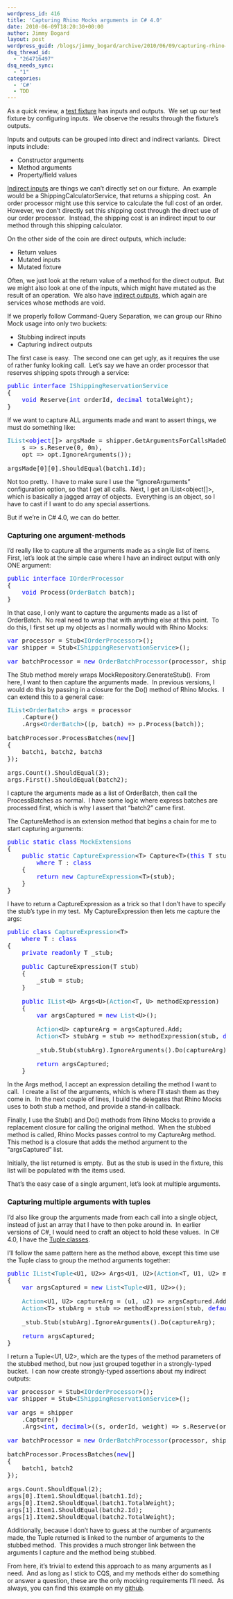 ```yaml
---
wordpress_id: 416
title: 'Capturing Rhino Mocks arguments in C# 4.0'
date: 2010-06-09T18:20:30+00:00
author: Jimmy Bogard
layout: post
wordpress_guid: /blogs/jimmy_bogard/archive/2010/06/09/capturing-rhino-mocks-arguments-in-c-4-0.aspx
dsq_thread_id:
  - "264716497"
dsq_needs_sync:
  - "1"
categories:
  - 'C#'
  - TDD
---
```

As a quick review, a [test fixture](http://xunitpatterns.com/test%20fixture%20-%20xUnit.html) has inputs and outputs.&#160; We set up our test fixture by configuring inputs.&#160; We observe the results through the fixture’s outputs.

Inputs and outputs can be grouped into direct and indirect variants.&#160; Direct inputs include:

  * Constructor arguments 
  * Method arguments 
  * Property/field values 

[Indirect inputs](http://xunitpatterns.com/indirect%20input.html) are things we can’t directly set on our fixture.&#160; An example would be a ShippingCalculatorService, that returns a shipping cost.&#160; An order processor might use this service to calculate the full cost of an order.&#160; However, we don’t directly set this shipping cost through the direct use of our order processor.&#160; Instead, the shipping cost is an indirect input to our method through this shipping calculator.

On the other side of the coin are direct outputs, which include:

  * Return values 
  * Mutated inputs 
  * Mutated fixture 

Often, we just look at the return value of a method for the direct output.&#160; But we might also look at one of the inputs, which might have mutated as the result of an operation.&#160; We also have [indirect outputs](http://xunitpatterns.com/indirect%20output.html), which again are services whose methods are void.

If we properly follow Command-Query Separation, we can group our Rhino Mock usage into only two buckets:

  * Stubbing indirect inputs 
  * Capturing indirect outputs 

The first case is easy.&#160; The second one can get ugly, as it requires the use of rather funky looking call.&#160; Let’s say we have an order processor that reserves shipping spots through a service:

<pre><span style="color: blue">public interface </span><span style="color: #2b91af">IShippingReservationService
</span>{
    <span style="color: blue">void </span>Reserve(<span style="color: blue">int </span>orderId, <span style="color: blue">decimal </span>totalWeight);
}</pre>

[](http://11011.net/software/vspaste)

If we want to capture ALL arguments made and want to assert things, we must do something like:

<pre><span style="color: #2b91af">IList</span>&lt;<span style="color: blue">object</span>[]&gt; argsMade = shipper.GetArgumentsForCallsMadeOn(
    s =&gt; s.Reserve(0, 0m), 
    opt =&gt; opt.IgnoreArguments());

argsMade[0][0].ShouldEqual(batch1.Id);</pre>

[](http://11011.net/software/vspaste)

Not too pretty.&#160; I have to make sure I use the “IgnoreArguments” configuration option, so that I get all calls.&#160; Next, I get an IList<object[]>, which is basically a jagged array of objects.&#160; Everything is an object, so I have to cast if I want to do any special assertions.

But if we’re in C# 4.0, we can do better.

### Capturing one argument-methods

I’d really like to capture all the arguments made as a single list of items. First, let’s look at the simple case where I have an indirect output with only ONE argument:

<pre><span style="color: blue">public interface </span><span style="color: #2b91af">IOrderProcessor
</span>{
    <span style="color: blue">void </span>Process(<span style="color: #2b91af">OrderBatch </span>batch);
}</pre>

[](http://11011.net/software/vspaste)

In that case, I only want to capture the arguments made as a list of OrderBatch.&#160; No real need to wrap that with anything else at this point.&#160; To do this, I first set up my objects as I normally would with Rhino Mocks:

<pre><span style="color: blue">var </span>processor = Stub&lt;<span style="color: #2b91af">IOrderProcessor</span>&gt;();
<span style="color: blue">var </span>shipper = Stub&lt;<span style="color: #2b91af">IShippingReservationService</span>&gt;();

<span style="color: blue">var </span>batchProcessor = <span style="color: blue">new </span><span style="color: #2b91af">OrderBatchProcessor</span>(processor, shipper);</pre>

[](http://11011.net/software/vspaste)

The Stub method merely wraps MockRepository.GenerateStub().&#160; From here, I want to then capture the arguments made.&#160; In previous versions, I would do this by passing in a closure for the Do() method of Rhino Mocks.&#160; I can extend this to a general case:

<pre><span style="color: #2b91af">IList</span>&lt;<span style="color: #2b91af">OrderBatch</span>&gt; args = processor
    .Capture()
    .Args&lt;<span style="color: #2b91af">OrderBatch</span>&gt;((p, batch) =&gt; p.Process(batch));

batchProcessor.ProcessBatches(<span style="color: blue">new</span>[]
{
    batch1, batch2, batch3
});

args.Count().ShouldEqual(3);
args.First().ShouldEqual(batch2);</pre>

[](http://11011.net/software/vspaste)

I capture the arguments made as a list of OrderBatch, then call the ProcessBatches as normal.&#160; I have some logic where express batches are processed first, which is why I assert that “batch2” came first.

The CaptureMethod is an extension method that begins a chain for me to start capturing arguments:

<pre><span style="color: blue">public static class </span><span style="color: #2b91af">MockExtensions
</span>{
    <span style="color: blue">public static </span><span style="color: #2b91af">CaptureExpression</span>&lt;T&gt; Capture&lt;T&gt;(<span style="color: blue">this </span>T stub) 
        <span style="color: blue">where </span>T : <span style="color: blue">class
    </span>{
        <span style="color: blue">return new </span><span style="color: #2b91af">CaptureExpression</span>&lt;T&gt;(stub);
    }
}</pre>

[](http://11011.net/software/vspaste)

I have to return a CaptureExpression<T> as a trick so that I don’t have to specify the stub’s type in my test.&#160; My CaptureExpression<T> then lets me capture the args:

<pre><span style="color: blue">public class </span><span style="color: #2b91af">CaptureExpression</span>&lt;T&gt;
    <span style="color: blue">where </span>T : <span style="color: blue">class
</span>{
    <span style="color: blue">private readonly </span>T _stub;

    <span style="color: blue">public </span>CaptureExpression(T stub)
    {
        _stub = stub;
    }

    <span style="color: blue">public </span><span style="color: #2b91af">IList</span>&lt;U&gt; Args&lt;U&gt;(<span style="color: #2b91af">Action</span>&lt;T, U&gt; methodExpression)
    {
        <span style="color: blue">var </span>argsCaptured = <span style="color: blue">new </span><span style="color: #2b91af">List</span>&lt;U&gt;();

        <span style="color: #2b91af">Action</span>&lt;U&gt; captureArg = argsCaptured.Add;
        <span style="color: #2b91af">Action</span>&lt;T&gt; stubArg = stub =&gt; methodExpression(stub, <span style="color: blue">default</span>(U));

        _stub.Stub(stubArg).IgnoreArguments().Do(captureArg);

        <span style="color: blue">return </span>argsCaptured;
    }</pre>

[](http://11011.net/software/vspaste)[](http://11011.net/software/vspaste)

In the Args method, I accept an expression detailing the method I want to call.&#160; I create a list of the arguments, which is where I’ll stash them as they come in.&#160; In the next couple of lines, I build the delegates that Rhino Mocks uses to both stub a method, and provide a stand-in callback.

Finally, I use the Stub() and Do() methods from Rhino Mocks to provide a replacement closure for calling the original method.&#160; When the stubbed method is called, Rhino Mocks passes control to my CaptureArg method.&#160; This method is a closure that adds the method argument to the “argsCaptured” list.

Initially, the list returned is empty.&#160; But as the stub is used in the fixture, this list will be populated with the items used.

That’s the easy case of a single argument, let’s look at multiple arguments.

### Capturing multiple arguments with tuples

I’d also like group the arguments made from each call into a single object, instead of just an array that I have to then poke around in.&#160; In earlier versions of C#, I would need to craft an object to hold these values.&#160; In C# 4.0, I have the [Tuple classes](http://msdn.microsoft.com/en-us/magazine/dd942829.aspx).

I’ll follow the same pattern here as the method above, except this time use the Tuple class to group the method arguments together:

<pre><span style="color: blue">public </span><span style="color: #2b91af">IList</span>&lt;<span style="color: #2b91af">Tuple</span>&lt;U1, U2&gt;&gt; Args&lt;U1, U2&gt;(<span style="color: #2b91af">Action</span>&lt;T, U1, U2&gt; methodExpression)
{
    <span style="color: blue">var </span>argsCaptured = <span style="color: blue">new </span><span style="color: #2b91af">List</span>&lt;<span style="color: #2b91af">Tuple</span>&lt;U1, U2&gt;&gt;();

    <span style="color: #2b91af">Action</span>&lt;U1, U2&gt; captureArg = (u1, u2) =&gt; argsCaptured.Add(<span style="color: #2b91af">Tuple</span>.Create(u1, u2));
    <span style="color: #2b91af">Action</span>&lt;T&gt; stubArg = stub =&gt; methodExpression(stub, <span style="color: blue">default</span>(U1), <span style="color: blue">default</span>(U2));

    _stub.Stub(stubArg).IgnoreArguments().Do(captureArg);

    <span style="color: blue">return </span>argsCaptured;
}</pre>

[](http://11011.net/software/vspaste)

I return a Tuple<U1, U2>, which are the types of the method parameters of the stubbed method, but now just grouped together in a strongly-typed bucket.&#160; I can now create strongly-typed assertions about my indirect outputs:

<pre><span style="color: blue">var </span>processor = Stub&lt;<span style="color: #2b91af">IOrderProcessor</span>&gt;();
<span style="color: blue">var </span>shipper = Stub&lt;<span style="color: #2b91af">IShippingReservationService</span>&gt;();

<span style="color: blue">var </span>args = shipper
    .Capture()
    .Args&lt;<span style="color: blue">int</span>, <span style="color: blue">decimal</span>&gt;((s, orderId, weight) =&gt; s.Reserve(orderId, weight));

<span style="color: blue">var </span>batchProcessor = <span style="color: blue">new </span><span style="color: #2b91af">OrderBatchProcessor</span>(processor, shipper);

batchProcessor.ProcessBatches(<span style="color: blue">new</span>[]
{
    batch1, batch2
});

args.Count.ShouldEqual(2);
args[0].Item1.ShouldEqual(batch1.Id);
args[0].Item2.ShouldEqual(batch1.TotalWeight);
args[1].Item1.ShouldEqual(batch2.Id);
args[1].Item2.ShouldEqual(batch2.TotalWeight);</pre>

[](http://11011.net/software/vspaste)

Additionally, because I don’t have to guess at the number of arguments made, the Tuple returned is linked to the number of arguments to the stubbed method.&#160; This provides a much stronger link between the arguments I capture and the method being stubbed.

From here, it’s trivial to extend this approach to as many arguments as I need.&#160; And as long as I stick to CQS, and my methods either do something or answer a question, these are the only mocking requirements I’ll need.&#160; As always, you can find this example on my [github](http://github.com/jbogard/blogexamples).